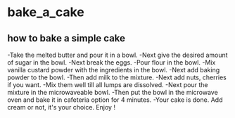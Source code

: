 # bake_a_cake
## how to bake a simple cake
-Take the melted butter and pour it in a bowl.
-Next give the desired amount of sugar in the bowl.
-Next break the eggs.
-Pour flour in the bowl.
-Mix vanilla custard powder with the ingredients in the bowl.
-Next add baking powder to the bowl.
-Then add milk to the mixture.
-Next add nuts, cherries if you want.
-Mix them well till all lumps are dissolved.
-Next pour the mixture in the microwaveable bowl.
-Then put the bowl in the microwave oven and bake it in cafeteria option for 4 minutes.
-Your cake is done. Add cream or not, it's your choice. Enjoy !
